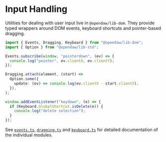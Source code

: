 # Input Handling

Utilities for dealing with user input live in `@opendaw/lib-dom`.
They provide typed wrappers around DOM events, keyboard shortcuts and
pointer-based dragging.

```ts
import { Events, Dragging, Keyboard } from "@opendaw/lib-dom";
import { Option } from "@opendaw/lib-std";

Events.subscribe(window, "pointerdown", (ev) => {
  console.log("pointer", ev.clientX, ev.clientY);
});

Dragging.attach(element, (start) =>
  Option.some({
    update: (ev) => console.log(ev.clientX - start.clientX),
  }),
);

window.addEventListener("keydown", (e) => {
  if (Keyboard.GlobalShortcut.isDelete(e)) {
    console.log("delete selection");
  }
});
```

See [`events.ts`](./events.md), [`dragging.ts`](./dragging.md) and
[`keyboard.ts`](./keyboard.md) for detailed documentation of the
individual modules.


